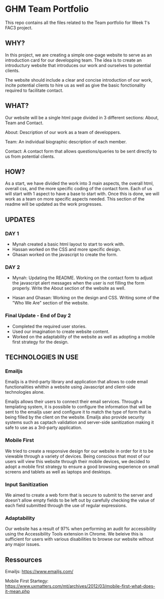 # GHM Team Portfolio

This repo contains all the files related to the Team portfolio for Week 1's FAC3 project.

## WHY?

In this project, we are creating a simple one-page website to serve as an introduction card for our developping team. The idea is to create an introductury website that introduces our work and ourselves to potential clients.

The website should include a clear and concise introduction of our work, incite potential clients to hire us as well as give the basic fonctionality required to facilitate contact.

## WHAT?

Our website will be a single html page divided in 3 different sections: About, Team and Contact. 

About: Description of our work as a team of developpers.

Team: An individual biographic description of each member.

Contact: A contact form that allows questions/queries to be sent directly to us from potential clients.

## HOW?

As a start, we have divided the work into 3 main aspects, the overall html, overall css, and the more specific coding of the contact form. Each of us will start with 1 aspect to have a base to start with. Once this is done, we will work as a team on more specific aspects needed. This section of the readme will be updated as the work progresses.



## UPDATES

### DAY 1

- Mynah created a basic html layout to start to work with. 
- Hassan worked on the CSS and more specific design. 
- Ghasan worked on the javascript to create the form.

### DAY 2

- Mynah: 
      Updating the README. 
      Working on the contact form to adjust the javascript alert messages when the user is not filling the form properly.           Write the About section of the website as well.

- Hasan and Ghasan: 
      Working on the design and CSS. 
      Writing some of the "Who We Are" section of the website.
      
### Final Update - End of Day 2

- Completed the required user stories.
- Used our imagination to create website content.
- Worked on the adaptability of the website as well as adopting a mobile first strategy for the design.


## TECHNOLOGIES IN USE

### Emailjs

Emailjs is a third-party library and application that allows to code email functionalities whithin a website using Javascript and client-side technologies alone. 

Emailjs allows their users to connect their email services. Through a templating system, it is possibile to configure the information that will be sent to the emailjs user and configure it to match the type of form that is being filled by the client on the website. Emailjs also provide security systems such as captach validation and server-side sanitization making it safe to use as a 3rd-party application.

### Mobile First

We tried to create a responsive design for our website in order for it to be viewable through a variety of devices. Being conscious that most of our users will view this website through their mobile devices, we decided to adopt a mobile first strategy to ensure a good browsing experience on small screens and tablets as well as laptops and desktops. 

### Input Sanitization

We aimed to create a web form that is secure to submit to the server and doesn't allow empty fields to be left out by carefully checking the value of each field submitted through the use of regular expressions. 

### Adaptability

Our website has a result of 97% when performing an audit for accessibility using the Accessibility Tools extension in Chrome. We beleive this is sufficient for users with various disabilities to browse our website without any major issues.

## Ressources

Emailjs: https://www.emailjs.com/

Mobile First Startegy: https://www.uxmatters.com/mt/archives/2012/03/mobile-first-what-does-it-mean.php






